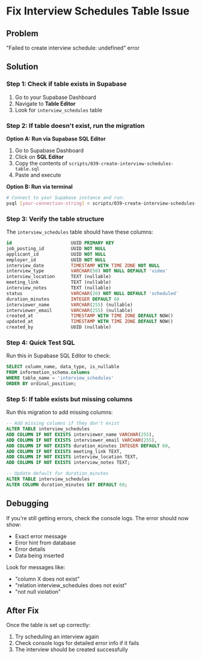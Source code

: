 # Fix Interview Schedules Table Issue

## Problem
"Failed to create interview schedule: undefined" error

## Solution

### Step 1: Check if table exists in Supabase

1. Go to your Supabase Dashboard
2. Navigate to **Table Editor**
3. Look for `interview_schedules` table

### Step 2: If table doesn't exist, run the migration

**Option A: Run via Supabase SQL Editor**

1. Go to Supabase Dashboard
2. Click on **SQL Editor**
3. Copy the contents of `scripts/039-create-interview-schedules-table.sql`
4. Paste and execute

**Option B: Run via terminal**

```bash
# Connect to your Supabase instance and run:
psql [your-connection-string] < scripts/039-create-interview-schedules-table.sql
```

### Step 3: Verify the table structure

The `interview_schedules` table should have these columns:

```sql
id                      UUID PRIMARY KEY
job_posting_id          UUID NOT NULL
applicant_id            UUID NOT NULL
employer_id             UUID NOT NULL
interview_date          TIMESTAMP WITH TIME ZONE NOT NULL
interview_type          VARCHAR(50) NOT NULL DEFAULT 'video'
interview_location      TEXT (nullable)
meeting_link            TEXT (nullable)
interview_notes         TEXT (nullable)
status                  VARCHAR(20) NOT NULL DEFAULT 'scheduled'
duration_minutes        INTEGER DEFAULT 60
interviewer_name        VARCHAR(255) (nullable)
interviewer_email       VARCHAR(255) (nullable)
created_at              TIMESTAMP WITH TIME ZONE DEFAULT NOW()
updated_at              TIMESTAMP WITH TIME ZONE DEFAULT NOW()
created_by              UUID (nullable)
```

### Step 4: Quick Test SQL

Run this in Supabase SQL Editor to check:

```sql
SELECT column_name, data_type, is_nullable
FROM information_schema.columns
WHERE table_name = 'interview_schedules'
ORDER BY ordinal_position;
```

### Step 5: If table exists but missing columns

Run this migration to add missing columns:

```sql
-- Add missing columns if they don't exist
ALTER TABLE interview_schedules 
ADD COLUMN IF NOT EXISTS interviewer_name VARCHAR(255),
ADD COLUMN IF NOT EXISTS interviewer_email VARCHAR(255),
ADD COLUMN IF NOT EXISTS duration_minutes INTEGER DEFAULT 60,
ADD COLUMN IF NOT EXISTS meeting_link TEXT,
ADD COLUMN IF NOT EXISTS interview_location TEXT,
ADD COLUMN IF NOT EXISTS interview_notes TEXT;

-- Update default for duration_minutes
ALTER TABLE interview_schedules 
ALTER COLUMN duration_minutes SET DEFAULT 60;
```

## Debugging

If you're still getting errors, check the console logs. The error should now show:
- Exact error message
- Error hint from database
- Error details
- Data being inserted

Look for messages like:
- "column X does not exist"
- "relation interview_schedules does not exist"
- "not null violation"

## After Fix

Once the table is set up correctly:
1. Try scheduling an interview again
2. Check console logs for detailed error info if it fails
3. The interview should be created successfully

